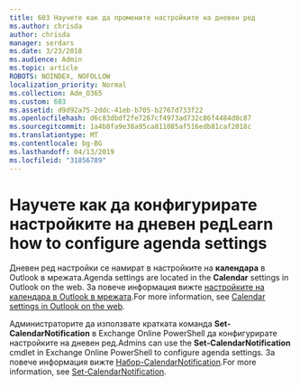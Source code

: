 ```yaml
---
title: 603 Научете как да промените настройките на дневен ред
ms.author: chrisda
author: chrisda
manager: serdars
ms.date: 3/23/2018
ms.audience: Admin
ms.topic: article
ROBOTS: NOINDEX, NOFOLLOW
localization_priority: Normal
ms.collection: Adm_O365
ms.custom: 603
ms.assetid: d9d92a75-2ddc-41eb-b705-b2767d733f22
ms.openlocfilehash: d6c83dbdf2fe7267cf4973ad732c86f4484d0c87
ms.sourcegitcommit: 1a4b8fa9e38a95ca811085af516edb81caf2018c
ms.translationtype: MT
ms.contentlocale: bg-BG
ms.lasthandoff: 04/13/2019
ms.locfileid: "31856789"
---
```

# <a name="learn-how-to-configure-agenda-settings"></a><span data-ttu-id="6fbe2-102">Научете как да конфигурирате настройките на дневен ред</span><span class="sxs-lookup"><span data-stu-id="6fbe2-102">Learn how to configure agenda settings</span></span>

<span data-ttu-id="6fbe2-103">Дневен ред настройки се намират в настройките на **календара** в Outlook в мрежата.</span><span class="sxs-lookup"><span data-stu-id="6fbe2-103">Agenda settings are located in the **Calendar** settings in Outlook on the web.</span></span> <span data-ttu-id="6fbe2-104">За повече информация вижте [настройките на календара в Outlook в мрежата](https://support.office.com/article/12cba5a4-4f95-4d00-bfc3-b694aa67ac8f).</span><span class="sxs-lookup"><span data-stu-id="6fbe2-104">For more information, see [Calendar settings in Outlook on the web](https://support.office.com/article/12cba5a4-4f95-4d00-bfc3-b694aa67ac8f).</span></span>

<span data-ttu-id="6fbe2-105">Администраторите да използвате кратката команда **Set-CalendarNotification** в Exchange Online PowerShell да конфигурирате настройките на дневен ред.</span><span class="sxs-lookup"><span data-stu-id="6fbe2-105">Admins can use the **Set-CalendarNotification** cmdlet in Exchange Online PowerShell to configure agenda settings.</span></span> <span data-ttu-id="6fbe2-106">За повече информация вижте [Набор-CalendarNotification](https://technet.microsoft.com/library/dd351284).</span><span class="sxs-lookup"><span data-stu-id="6fbe2-106">For more information, see [Set-CalendarNotification](https://technet.microsoft.com/library/dd351284).</span></span>
